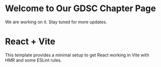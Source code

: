 # Welcome to Our GDSC Chapter Page
 We are working on it. Stay tuned for more updates.




# React + Vite

This template provides a minimal setup to get React working in Vite with HMR and some ESLint rules.

